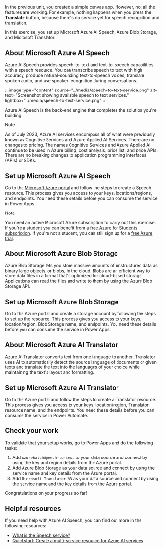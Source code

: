 In the previous unit, you created a simple canvas app. However, not all the features are working. For example, nothing happens when you press the **Translate** button, because there's no service yet for speech recognition and translation. 

In this exercise, you set up Microsoft Azure AI Speech, Azure Blob Storage, and Microsoft Translator.

## About Microsoft Azure AI Speech

Azure AI Speech provides speech-to-text and text-to-speech capabilities with a speech resource. You can transcribe speech to text with high accuracy, produce natural-sounding text-to-speech voices, translate spoken audio, and use speaker recognition during conversations.

:::image type="content" source="../media/speech-to-text-service.png" alt-text="Screenshot showing available speech to text services." lightbox="../media/speech-to-text-service.png":::

Azure AI Speech is the back-end engine that completes the solution you're building.

> [!NOTE]
> As of July 2023, Azure AI services encompass all of what were previously known as Cognitive Services and Azure Applied AI Services. There are no changes to pricing. The names Cognitive Services and Azure Applied AI continue to be used in Azure billing, cost analysis, price list, and price APIs. There are no breaking changes to application programming interfaces (APIs) or SDKs.

## Set up Microsoft Azure AI Speech

Go to the [Microsoft Azure portal](https://portal.azure.com) and follow the steps to create a Speech resource. This process gives you access to your keys, locations/regions, and endpoints. You need these details before you can consume the service in Power Apps.

> [!NOTE]
> You need an active Microsoft Azure subscription to carry out this exercise. If you're a student you can benefit from a [free Azure for Students subscription](https://azure.microsoft.com/free/students/?cid=msft_learn&WT.mc_id=academic-114984-somelezediko). If you're not a student, you can still sign up for a [free Azure trial](https://azure.microsoft.com/pricing/purchase-options/azure-account?cid=msft_learn&WT.mc_id=academic-114984-somelezediko).

## About Microsoft Azure Blob Storage

Azure Blob Storage lets you store massive amounts of unstructured data as binary large objects, or blobs, in the cloud. Blobs are an efficient way to store data files in a format that's optimized for cloud-based storage. Applications can read the files and write to them by using the Azure Blob Storage API.

## Set up Microsoft Azure Blob Storage

Go to the Azure portal and create a storage account by following the steps to set up the resource. This process gives you access to your keys, location/region, Blob Storage name, and endpoints. You need these details before you can consume the service in Power Apps.

## About Microsoft Azure AI Translator

Azure AI Translator converts text from one language to another. Translator uses AI to automatically detect the source language of documents or given texts and translate the text into the languages of your choice while maintaining the text's layout and formatting.

## Set up Microsoft Azure AI Translator

Go to the Azure portal and follow the steps to create a Translator resource. This process gives you access to your keys, location/region, Translator resource name, and the endpoints. You need these details before you can consume the service in Power Automate.

## Check your work

To validate that your setup works, go to Power Apps and do the following tasks:

1. Add `AzureBatchSpeech-to-text` to your data source and connect by using the key and region details from the Azure portal.
1. Add Azure Blob Storage as your data source and connect by using the service name and key details from the Azure portal.
1. Add `Microsoft Translator V3` as your data source and connect by using the service name and the key details from the Azure portal.

Congratulations on your progress so far!

## Helpful resources

If you need help with Azure AI Speech, you can find out more in the following resources:

- [What is the Speech service?](/azure/ai-services/speech-service/overview/?WT.mc_id=academic-114984-somelezediko)
- [Quickstart: Create a multi-service resource for Azure AI services](/azure/ai-services/multi-service-resource/?WT.mc_id=academic-114984-somelezediko)
